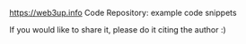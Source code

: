 https://web3up.info Code Repository: example code snippets

If you would like to share it, please do it citing the author :)
